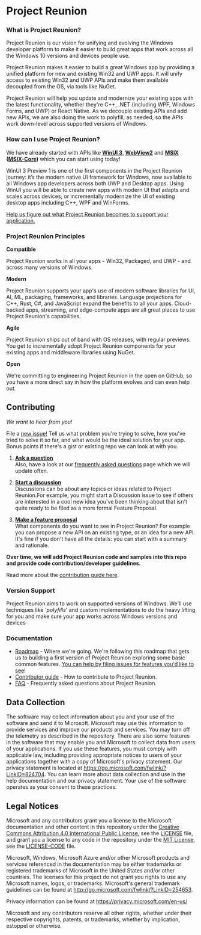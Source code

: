﻿# Project Reunion

### What is Project Reunion?
Project Reunion is our vision for unifying and evolving the Windows developer platform to make it easier
to build great apps that work across all the Windows 10 versions and devices people use.

Project Reunion makes it easier to build a great Windows app by providing a unified platform for new 
and existing Win32 and UWP apps. It will unify access to existing Win32 and UWP APIs and make them 
available decoupled from the OS, via tools like NuGet. 

Project Reunion will help you update and modernize your existing apps with the latest functionality, 
whether they're C++, .NET (including WPF, Windows Forms, and UWP) or React Native. As we decouple 
existing APIs and add new APIs, we are also doing the work to polyfill, as needed, so the APIs work 
down-level across supported versions of Windows. 


### How can I use Project Reunion?
We have already started with APIs like 
**[WinUI 3](https://github.com/microsoft/microsoft-ui-xaml)**,
**[WebView2](https://docs.microsoft.com/en-us/microsoft-edge/hosting/webview2/gettingstarted)** and 
**[MSIX](https://docs.microsoft.com/en-us/windows/msix/overview)**
**([MSIX-Core](https://github.com/microsoft/msix-packaging))** 
which you can start using today!

WinUI 3 Preview 1 is one of the first components in the Project Reunion journey: it’s the modern 
native UI framework for Windows, now available to all Windows app developers across both UWP and 
Desktop apps. Using WinUI you will be able to create new apps with modern UI that adapts and scales 
across devices, or incrementally modernize the UI of existing desktop apps including C++, WPF and 
WinForms.

[Help us figure out what Project Reunion becomes to support your application.](https://github.com/microsoft/ProjectReunion/issues/new/choose)

### Project Reunion Principles

**Compatible**

Project Reunion works in all your apps - Win32, Packaged, and UWP - and across many versions of Windows.

**Modern**

Project Reunion supports your app's use of modern software libraries for UI, AI, ML, packaging, frameworks, 
and libraries. Language projections for C++, Rust, C#, and JavaScript expand the benefits to all your 
apps.  Cloud-backed apps, streaming, and edge-compute apps are all great places to use Project Reunion's 
capabilities.

**Agile**

Project Reunion ships out of band with OS releases, with regular previews. You get to incrementally 
adopt Project Reunion components for your existing apps and middleware libraries using NuGet.

**Open**

We're committing to engineering Project Reunion in the open on GitHub, so you have a more direct 
say in how the platform evolves and can even help out.

## Contributing

_We want to hear from you!_

File a [new issue!](https://github.com/microsoft/ProjectReunion/issues/new/choose) Tell us what problem you're
trying to solve, how you've tried to solve it so far, and what would be the ideal solution for your app.  Bonus
points if there's a gist or existing repo we can look at with you.


1. **[Ask a question](https://github.com/microsoft/ProjectReunion/issues/new?assignees=&labels=question&template=question.md&title=Question%3A+%5Byour+question+here%5D)**<br>
    Also, have a look at our [frequently asked questions]() page which we will update often.

2. **[Start a discussion](https://github.com/microsoft/ProjectReunion/issues/new?assignees=&labels=discussion&template=discussion.md&title=Discussion%3A+%5Byour+title+here%5D+)**<br>
   Discussions can be about any topics or ideas related to Project Reunion.For example,
   you might start a Discussion issue to see if others are interested in a cool new idea
   you've been thinking about that isn't quite ready to be filed as a more formal Feature Proposal.

3. **[Make a feature proposal](https://github.com/microsoft/ProjectReunion/issues/new?assignees=&labels=feature+proposal&template=feature-proposal.md&title=)**<br>
   What components do you want to see in Project Reunion? For example you can propose a new API on an existing type, or an idea for a new API.
   It's fine if you don't have all the details: you can start with a summary and rationale.

**Over time, we will add Project Reunion code and samples into this repo and provide code contribution/developer guidelines.**

Read more about the [contribution guide here](docs/contributor-guide).

### Version Support

Project Reunion aims to work on supported versions of Windows. We'll use techniques like '_polyfills_' 
and custom implementations to do the heavy lifting for you and make sure your app works across Windows
versions and devices

### Documentation

* [Roadmap](docs/roadmap.md) - Where we're going. We're following this roadmap that 
gets us to building a first version of Project Reunion exploring some basic common features.
  [You can help by filing issues for features you'd like to see](https://github.com/microsoft/ProjectReunion/issues/new/choose)!
* [Contributor guide](docs/contributor-guide.md) - How to contribute to Project Reunion.
* [FAQ](docs/faq.md) - Frequently asked questions about Project Reunion.

## Data Collection

The software may collect information about you and your use of the software and send it
to Microsoft. Microsoft may use this information to provide services and improve our
products and services. You may turn off the telemetry as described in the repository.
There are also some features in the software that may enable you and Microsoft to collect
data from users of your applications. If you use these features, you must comply with
applicable law, including providing appropriate notices to users of your applications
together with a copy of Microsoft's privacy statement. Our privacy statement is located
at https://go.microsoft.com/fwlink/?LinkID=824704. You can learn more about data collection
and use in the help documentation and our privacy statement. Your use of the software
operates as your consent to these practices.

## Legal Notices

Microsoft and any contributors grant you a license to the Microsoft documentation and other content
in this repository under the [Creative Commons Attribution 4.0 International Public License](https://creativecommons.org/licenses/by/4.0/legalcode),
see the [LICENSE](LICENSE) file, and grant you a license to any code in the repository under the [MIT License](https://opensource.org/licenses/MIT), see the
[LICENSE-CODE](LICENSE-CODE) file.

Microsoft, Windows, Microsoft Azure and/or other Microsoft products and services referenced in the documentation
may be either trademarks or registered trademarks of Microsoft in the United States and/or other countries.
The licenses for this project do not grant you rights to use any Microsoft names, logos, or trademarks.
Microsoft's general trademark guidelines can be found at http://go.microsoft.com/fwlink/?LinkID=254653.

Privacy information can be found at https://privacy.microsoft.com/en-us/

Microsoft and any contributors reserve all other rights, whether under their respective copyrights, patents,
or trademarks, whether by implication, estoppel or otherwise.
